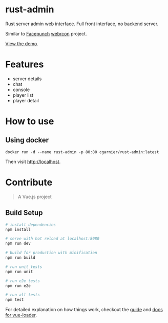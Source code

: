 # rust-admin

Rust server admin web interface. Full front interface, no backend server.

Similar to [Facepunch](https://github.com/Facepunch) [webrcon](https://github.com/Facepunch/webrcon/tree/master) project.

[View the demo](http://rust-admin.com).

# Features

* server details
* chat
* console
* player list
* player detail

# How to use

## Using docker

```
docker run -d --name rust-admin -p 80:80 cgarnier/rust-admin:latest
```

Then visit [http://localhost](http://localhost).

# Contribute

> A Vue.js project

## Build Setup

``` bash
# install dependencies
npm install

# serve with hot reload at localhost:8080
npm run dev

# build for production with minification
npm run build

# run unit tests
npm run unit

# run e2e tests
npm run e2e

# run all tests
npm test
```

For detailed explanation on how things work, checkout the [guide](http://vuejs-templates.github.io/webpack/) and [docs for vue-loader](http://vuejs.github.io/vue-loader).
